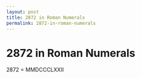 ```yaml
---
layout: post
title: 2872 in Roman Numerals
permalink: 2872-in-roman-numerals
---
```


# 2872 in Roman Numerals

2872 = MMDCCCLXXII
